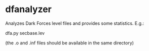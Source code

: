 # dfanalyzer
Analyzes Dark Forces level files and provides some statistics. E.g.:

dfa.py secbase.lev

(the .o and .inf files should be available in the same directory)
